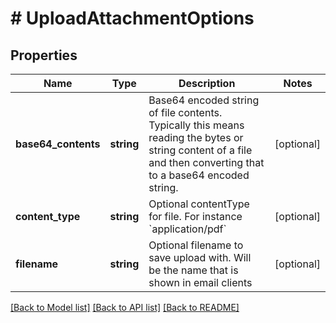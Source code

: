 # # UploadAttachmentOptions

## Properties

Name | Type | Description | Notes
------------ | ------------- | ------------- | -------------
**base64_contents** | **string** | Base64 encoded string of file contents. Typically this means reading the bytes or string content of a file and then converting that to a base64 encoded string. | [optional] 
**content_type** | **string** | Optional contentType for file. For instance &#x60;application/pdf&#x60; | [optional] 
**filename** | **string** | Optional filename to save upload with. Will be the name that is shown in email clients | [optional] 

[[Back to Model list]](../../README.md#documentation-for-models) [[Back to API list]](../../README.md#documentation-for-api-endpoints) [[Back to README]](../../README.md)


